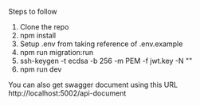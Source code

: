Steps to follow 

1) Clone the repo
2) npm install
3) Setup .env from taking reference of .env.example
4) npm run migration:run
5) ssh-keygen -t ecdsa -b 256 -m PEM -f jwt.key -N "" 
6) npm run dev

You can also get swagger document using this URL
http://localhost:5002/api-document
